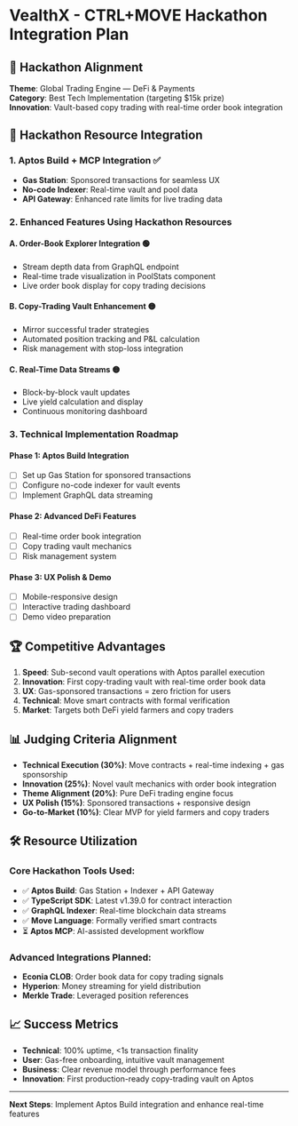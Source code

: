 # VealthX - CTRL+MOVE Hackathon Integration Plan

## 🎯 Hackathon Alignment

**Theme**: Global Trading Engine — DeFi & Payments  
**Category**: Best Tech Implementation (targeting $15k prize)  
**Innovation**: Vault-based copy trading with real-time order book integration

## 🚀 Hackathon Resource Integration

### 1. Aptos Build + MCP Integration ✅
- **Gas Station**: Sponsored transactions for seamless UX
- **No-code Indexer**: Real-time vault and pool data
- **API Gateway**: Enhanced rate limits for live trading data

### 2. Enhanced Features Using Hackathon Resources

#### A. Order-Book Explorer Integration 🟢
- Stream depth data from GraphQL endpoint
- Real-time trade visualization in PoolStats component
- Live order book display for copy trading decisions

#### B. Copy-Trading Vault Enhancement 🟡
- Mirror successful trader strategies
- Automated position tracking and P&L calculation
- Risk management with stop-loss integration

#### C. Real-Time Data Streams 🟡
- Block-by-block vault updates
- Live yield calculation and display
- Continuous monitoring dashboard

### 3. Technical Implementation Roadmap

#### Phase 1: Aptos Build Integration
- [ ] Set up Gas Station for sponsored transactions
- [ ] Configure no-code indexer for vault events
- [ ] Implement GraphQL data streaming

#### Phase 2: Advanced DeFi Features
- [ ] Real-time order book integration
- [ ] Copy trading vault mechanics
- [ ] Risk management system

#### Phase 3: UX Polish & Demo
- [ ] Mobile-responsive design
- [ ] Interactive trading dashboard
- [ ] Demo video preparation

## 🏆 Competitive Advantages

1. **Speed**: Sub-second vault operations with Aptos parallel execution
2. **Innovation**: First copy-trading vault with real-time order book data
3. **UX**: Gas-sponsored transactions = zero friction for users
4. **Technical**: Move smart contracts with formal verification
5. **Market**: Targets both DeFi yield farmers and copy traders

## 📊 Judging Criteria Alignment

- **Technical Execution (30%)**: Move contracts + real-time indexing + gas sponsorship
- **Innovation (25%)**: Novel vault mechanics with order book integration
- **Theme Alignment (20%)**: Pure DeFi trading engine focus
- **UX Polish (15%)**: Sponsored transactions + responsive design
- **Go-to-Market (10%)**: Clear MVP for yield farmers and copy traders

## 🛠️ Resource Utilization

### Core Hackathon Tools Used:
- ✅ **Aptos Build**: Gas Station + Indexer + API Gateway
- ✅ **TypeScript SDK**: Latest v1.39.0 for contract interaction
- ✅ **GraphQL Indexer**: Real-time blockchain data streams
- ✅ **Move Language**: Formally verified smart contracts
- ⏳ **Aptos MCP**: AI-assisted development workflow

### Advanced Integrations Planned:
- **Econia CLOB**: Order book data for copy trading signals
- **Hyperion**: Money streaming for yield distribution
- **Merkle Trade**: Leveraged position references

## 📈 Success Metrics

- **Technical**: 100% uptime, <1s transaction finality
- **User**: Gas-free onboarding, intuitive vault management
- **Business**: Clear revenue model through performance fees
- **Innovation**: First production-ready copy-trading vault on Aptos

---

**Next Steps**: Implement Aptos Build integration and enhance real-time features
